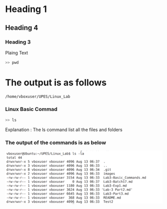 #       Heading 1
##      Heading 4
###     Heading 3

Plaing Text

```bash
>> pwd
```

# The output is as follows

```
/home/vboxuser/UPES/Linux_Lab

```

### Linux Basic Commad 
``` bash
>> ls
```
Explanation : The ls command list all the files and folders

### The output of the commands is as below

![images](./images/ls.png)